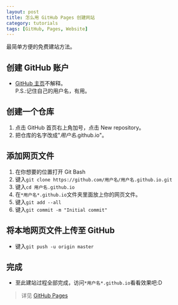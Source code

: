 ```yaml
---
layout: post
title: 怎么用 GitHub Pages 创建网站
category: tutorials
tags: [GitHub, Pages, Website]
---
```


最简单方便的免费建站方法。

## 创建 GitHub 账户
* [GitHub 主页](https://github.com)不解释。    
P.S.:记住自己的用户名，有用。    

## 创建一个仓库
1. 点击 GitHub 首页右上角加号，点击 New repository。    
2. 把仓库的名字改成"*用户名*.github.io"。    

## 添加网页文件
1. 在你想要的位置打开 Git Bash    
2. 键入`git clone https://github.com/用户名/用户名.github.io.git`    
3. 键入`cd 用户名.github.io`    
4. 在`*用户名*.github.io`文件夹里面放上你的网页文件。    
5. 键入`git add --all`    
6. 键入`git commit -m "Initial commit"`    

## 将本地网页文件上传至 GitHub
* 键入`git push -u origin master`    

## 完成
* 至此建站过程全部完成，访问`*用户名*.github.io`看看效果吧:D    

> 详见 [GitHub Pages](https://pages.github.com)
